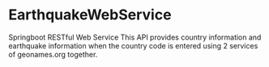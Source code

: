 # EarthquakeWebService
 Springboot RESTful Web Service
 This API provides country information and earthquake information when the country code is entered using 2 services of geonames.org together.
 
 
 
